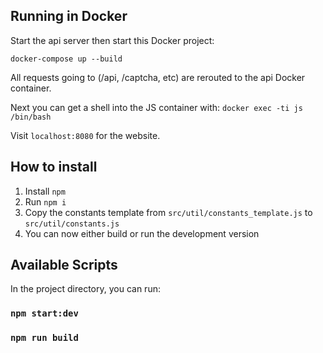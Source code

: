 ## Running in Docker

Start the api server then start this Docker project:

`docker-compose up --build`

All requests going to (/api, /captcha, etc) are rerouted to the api Docker container.

Next you can get a shell into the JS container with:
`docker exec -ti js /bin/bash`

Visit `localhost:8080` for the website.

## How to install

1. Install `npm`
2. Run `npm i`
3. Copy the constants template from `src/util/constants_template.js` to `src/util/constants.js`
4. You can now either build or run the development version

## Available Scripts

In the project directory, you can run:

### `npm start:dev`

### `npm run build`
